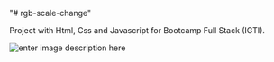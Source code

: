 "# rgb-scale-change" 

Project with Html, Css and Javascript for Bootcamp Full Stack (IGTI). 

![enter image description here](https://i.ibb.co/dL4g3pJ/rgb-scale-change.png)
